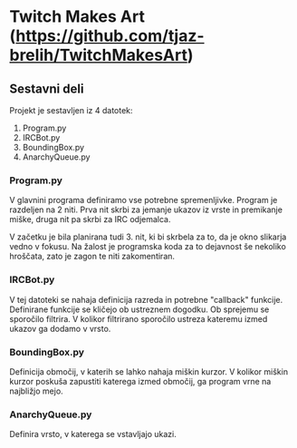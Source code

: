 # Twitch Makes Art (https://github.com/tjaz-brelih/TwitchMakesArt)

## Sestavni deli

Projekt je sestavljen iz 4 datotek:

1. Program.py
2. IRCBot.py
3. BoundingBox.py
4. AnarchyQueue.py

### Program.py

V glavnini programa definiramo vse potrebne spremenljivke.
Program je razdeljen na 2 niti. 
Prva nit skrbi za jemanje ukazov iz vrste in premikanje miške, druga nit pa skrbi za IRC odjemalca.

V začetku je bila planirana tudi 3. nit, ki bi skrbela za to, da je okno slikarja vedno v fokusu. 
Na žalost je programska koda za to dejavnost še nekoliko hroščata, zato je zagon te niti zakomentiran.

### IRCBot.py

V tej datoteki se nahaja definicija razreda in potrebne "callback" funkcije. 
Definirane funkcije se kličejo ob ustreznem dogodku.
Ob sprejemu se sporočilo filtrira.
V kolikor filtrirano sporočilo ustreza kateremu izmed ukazov ga dodamo v vrsto.

### BoundingBox.py

Definicija območij, v katerih se lahko nahaja miškin kurzor.
V kolikor miškin kurzor poskuša zapustiti katerega izmed območij, ga program vrne na najbližjo mejo.

### AnarchyQueue.py

Definira vrsto, v katerega se vstavljajo ukazi.
